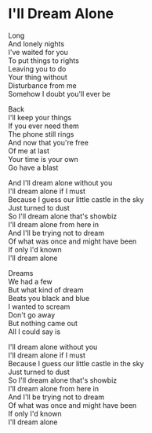 # I'll Dream Alone  

Long  
And lonely nights  
I've waited for you  
To put things to rights  
Leaving you to do  
Your thing without  
Disturbance from me  
Somehow I doubt you'll ever be  

Back  
I'll keep your things  
If you ever need them  
The phone still rings  
And now that you're free  
Of me at last  
Your time is your own  
Go have a blast  

And I'll dream alone without you  
I'll dream alone if I must  
Because I guess our little castle in the sky  
Just turned to dust  
So I'll dream alone that's showbiz  
I'll dream alone from here in  
And I'll be trying not to dream  
Of what was once and might have been  
If only I'd known  
I'll dream alone  

Dreams  
We had a few  
But what kind of dream  
Beats you black and blue  
I wanted to scream  
Don't go away  
But nothing came out  
All I could say is  

I'll dream alone without you  
I'll dream alone if I must  
Because I guess our little castle in the sky  
Just turned to dust  
So I'll dream alone that's showbiz  
I'll dream alone from here in  
And I'll be trying not to dream  
Of what was once and might have been  
If only I'd known  
I'll dream alone  
